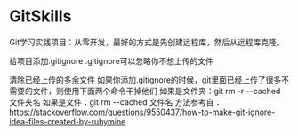 # GitSkills
Git学习实践项目：从零开发，最好的方式是先创建远程库，然后从远程库克隆。

给项目添加.gitignore
.gitignore可以忽略你不想上传的文件

清除已经上传的多余文件
如果你添加.gitignore的时候，git里面已经上传了很多不需要的文件，则使用下面两个命令干掉他们
如果是文件夹：git rm -r --cached 文件夹名
如果是文件：git rm --cached 文件名
方法参考自：https://stackoverflow.com/questions/9550437/how-to-make-git-ignore-idea-files-created-by-rubymine